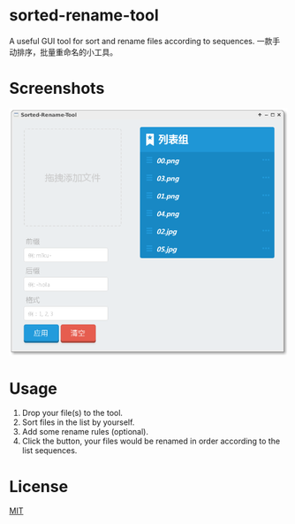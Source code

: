 # sorted-rename-tool

A useful GUI tool for sort and rename files according to sequences.
一款手动排序，批量重命名的小工具。

# Screenshots

![](screenshots/screenshot-1.png)

# Usage

1. Drop your file(s) to the tool.
2. Sort files in the list by yourself.
3. Add some rename rules (optional).
4. Click the button, your files would be renamed in order according to the list sequences.

# License

[MIT](LICENSE)


